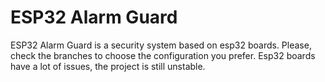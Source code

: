 # ESP32 Alarm Guard

ESP32 Alarm Guard is a security system based on esp32 boards.
Please, check the branches to choose the configuration you prefer. Esp32 boards have a lot of issues, the project is still unstable.



